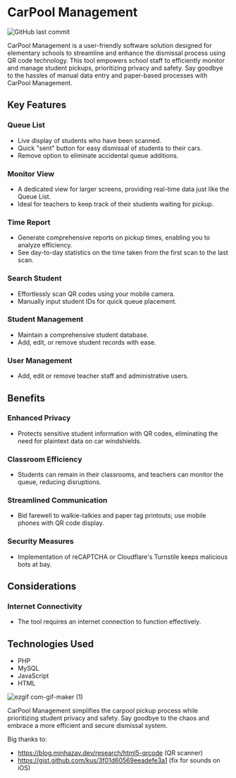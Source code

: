 # CarPool Management

![GitHub last commit](https://img.shields.io/github/last-commit/ljara2106/Carpool-Management)

CarPool Management is a user-friendly software solution designed for elementary schools to streamline and enhance the dismissal process using QR code technology. This tool empowers school staff to efficiently monitor and manage student pickups, prioritizing privacy and safety. Say goodbye to the hassles of manual data entry and paper-based processes with CarPool Management.

## Key Features

### Queue List
- Live display of students who have been scanned.
- Quick "sent" button for easy dismissal of students to their cars.
- Remove option to eliminate accidental queue additions.

### Monitor View
- A dedicated view for larger screens, providing real-time data just like the Queue List.
- Ideal for teachers to keep track of their students waiting for pickup.

### Time Report
- Generate comprehensive reports on pickup times, enabling you to analyze efficiency.
- See day-to-day statistics on the time taken from the first scan to the last scan.

### Search Student
- Effortlessly scan QR codes using your mobile camera.
- Manually input student IDs for quick queue placement.

### Student Management
- Maintain a comprehensive student database.
- Add, edit, or remove student records with ease.

### User Management
- Add, edit or remove teacher staff and administrative users.

## Benefits

### Enhanced Privacy
- Protects sensitive student information with QR codes, eliminating the need for plaintext data on car windshields.

### Classroom Efficiency
- Students can remain in their classrooms, and teachers can monitor the queue, reducing disruptions.

### Streamlined Communication
- Bid farewell to walkie-talkies and paper tag printouts; use mobile phones with QR code display.

### Security Measures
- Implementation of reCAPTCHA or Cloudflare's Turnstile keeps malicious bots at bay.

## Considerations

### Internet Connectivity
- The tool requires an internet connection to function effectively.

## Technologies Used

- PHP
- MySQL
- JavaScript
- HTML

![ezgif com-gif-maker (1)](https://user-images.githubusercontent.com/20650464/209595806-8379244a-5913-49a9-9624-82f82b5b47fe.gif)


CarPool Management simplifies the carpool pickup process while prioritizing student privacy and safety. Say goodbye to the chaos and embrace a more efficient and secure dismissal system.



Big thanks to:
- https://blog.minhazav.dev/research/html5-qrcode (QR scanner)
- https://gist.github.com/kus/3f01d60569eeadefe3a1 (fix for sounds on iOS)




